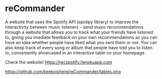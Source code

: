 # reCommander

A website that uses the Spotify API (spotipy library) to improve the interactivity between music listeners - send music recommendations through a website that allows you to track what your friends have listened to, giving you imediate feedback on your own recommendations so you can have an idea whether people have liked what you sent them or not. You can also keep track of every song or album that people have told you to listen to, conveniently showcased in an interactive table on your homepage.


Check the website! https://recspotify.herokuapp.com

https://github.com/keekoishere/reCommander/tables.png
